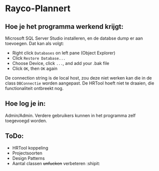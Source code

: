 # Rayco-Plannert

## Hoe je het programma werkend krijgt:

Microsoft SQL Server Studio installeren, en de databse dump er aan toevoegen. Dat kan als volgt:

- Right click `Databases` on left pane (Object Explorer)
- Click `Restore Database...`
- Choose Device, click `...`, and add your .bak file
- Click `OK`, then `OK` again

De connection string is de local host, zou deze niet werken kan die in de class `DBConnectie` worden aangepast.
De HRTool hoeft niet te draaien, die functionaliteit ontbreekt nog.

## Hoe log je in:

Admin/Admin. Verdere gebruikers kunnen in het programma zelf toegevoegd worden.

## ToDo:
- HRTool koppeling
- Projectsoorten
- Design Patterns
- Aantal classen ~~unfucken~~ verbeteren :shipit:
